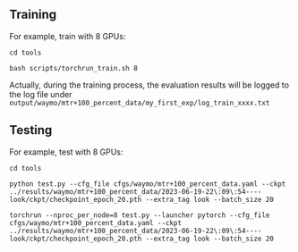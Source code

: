 ## Training 
For example, train with 8 GPUs: 
```
cd tools

bash scripts/torchrun_train.sh 8
```
Actually, during the training process, the evaluation results will be logged to the log file under `output/waymo/mtr+100_percent_data/my_first_exp/log_train_xxxx.txt`

## Testing
For example, test with 8 GPUs: 
```
cd tools

python test.py --cfg_file cfgs/waymo/mtr+100_percent_data.yaml --ckpt ../results/waymo/mtr+100_percent_data/2023-06-19-22\:09\:54----look/ckpt/checkpoint_epoch_20.pth --extra_tag look --batch_size 20

torchrun --nproc_per_node=8 test.py --launcher pytorch --cfg_file cfgs/waymo/mtr+100_percent_data.yaml --ckpt ../results/waymo/mtr+100_percent_data/2023-06-19-22\:09\:54----look/ckpt/checkpoint_epoch_20.pth --extra_tag look --batch_size 20
```
